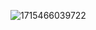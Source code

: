 ![1715466039722](https://github.com/Raphaelpimenta/revisao_algoritmo/assets/65701185/beb32833-b9d0-47bb-8514-7052339a7d35)

